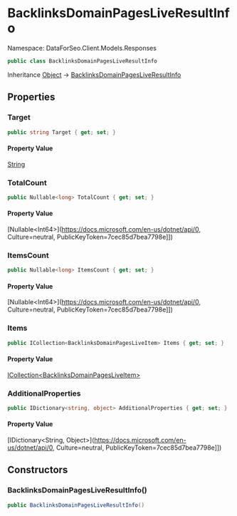 # BacklinksDomainPagesLiveResultInfo

Namespace: DataForSeo.Client.Models.Responses

```csharp
public class BacklinksDomainPagesLiveResultInfo
```

Inheritance [Object](https://docs.microsoft.com/en-us/dotnet/api/Object) → [BacklinksDomainPagesLiveResultInfo](./BacklinksDomainPagesLiveResultInfo.md)

## Properties

### **Target**

```csharp
public string Target { get; set; }
```

#### Property Value

[String](https://docs.microsoft.com/en-us/dotnet/api/String)<br>

### **TotalCount**

```csharp
public Nullable<long> TotalCount { get; set; }
```

#### Property Value

[Nullable&lt;Int64&gt;](https://docs.microsoft.com/en-us/dotnet/api/0, Culture=neutral, PublicKeyToken=7cec85d7bea7798e]])<br>

### **ItemsCount**

```csharp
public Nullable<long> ItemsCount { get; set; }
```

#### Property Value

[Nullable&lt;Int64&gt;](https://docs.microsoft.com/en-us/dotnet/api/0, Culture=neutral, PublicKeyToken=7cec85d7bea7798e]])<br>

### **Items**

```csharp
public ICollection<BacklinksDomainPagesLiveItem> Items { get; set; }
```

#### Property Value

[ICollection&lt;BacklinksDomainPagesLiveItem&gt;](./BacklinksDomainPagesLiveItem.md)<br>

### **AdditionalProperties**

```csharp
public IDictionary<string, object> AdditionalProperties { get; set; }
```

#### Property Value

[IDictionary&lt;String, Object&gt;](https://docs.microsoft.com/en-us/dotnet/api/0, Culture=neutral, PublicKeyToken=7cec85d7bea7798e]])<br>

## Constructors

### **BacklinksDomainPagesLiveResultInfo()**

```csharp
public BacklinksDomainPagesLiveResultInfo()
```
